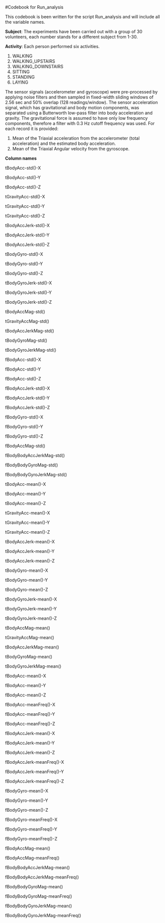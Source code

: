 #Codebook for Run_analysis

This codebook is been written for the script Run_analysis and will include all the variable names.

**Subject**: 
The experiments have been carried out with a group of 30 volunteers, each number stands for a different subject from 1-30.

**Activity**: Each person performed six activities.

1. WALKING
2. WALKING_UPSTAIRS
3. WALKING_DOWNSTAIRS
4. SITTING
5. STANDING
6. LAYING

The sensor signals (accelerometer and gyroscope) were pre-processed by applying noise filters and then sampled in fixed-width sliding windows of 2.56 sec and 50% overlap (128 readings/window). The sensor acceleration signal, which has gravitational and body motion components, was separated using a Butterworth low-pass filter into body acceleration and gravity. The gravitational force is assumed to have only low frequency components, therefore a filter with 0.3 Hz cutoff frequency was used. 
For each record it is provided:

1. Mean of the Triaxial acceleration from the accelerometer (total acceleration) and the estimated body acceleration.
2. Mean of the Triaxial Angular velocity from the gyroscope. 

**Column names**

tBodyAcc-std()-X

tBodyAcc-std()-Y

tBodyAcc-std()-Z

tGravityAcc-std()-X

tGravityAcc-std()-Y

tGravityAcc-std()-Z

tBodyAccJerk-std()-X

tBodyAccJerk-std()-Y

tBodyAccJerk-std()-Z

tBodyGyro-std()-X

tBodyGyro-std()-Y

tBodyGyro-std()-Z

tBodyGyroJerk-std()-X

tBodyGyroJerk-std()-Y

tBodyGyroJerk-std()-Z

tBodyAccMag-std()

tGravityAccMag-std()

tBodyAccJerkMag-std()

tBodyGyroMag-std()

tBodyGyroJerkMag-std()

fBodyAcc-std()-X

fBodyAcc-std()-Y

fBodyAcc-std()-Z

fBodyAccJerk-std()-X

fBodyAccJerk-std()-Y

fBodyAccJerk-std()-Z

fBodyGyro-std()-X

fBodyGyro-std()-Y

fBodyGyro-std()-Z

fBodyAccMag-std()

fBodyBodyAccJerkMag-std()

fBodyBodyGyroMag-std()

fBodyBodyGyroJerkMag-std()

tBodyAcc-mean()-X

tBodyAcc-mean()-Y

tBodyAcc-mean()-Z

tGravityAcc-mean()-X

tGravityAcc-mean()-Y

tGravityAcc-mean()-Z

tBodyAccJerk-mean()-X

tBodyAccJerk-mean()-Y

tBodyAccJerk-mean()-Z

tBodyGyro-mean()-X

tBodyGyro-mean()-Y

tBodyGyro-mean()-Z

tBodyGyroJerk-mean()-X

tBodyGyroJerk-mean()-Y

tBodyGyroJerk-mean()-Z

tBodyAccMag-mean()

tGravityAccMag-mean()

tBodyAccJerkMag-mean()

tBodyGyroMag-mean()

tBodyGyroJerkMag-mean()

fBodyAcc-mean()-X

fBodyAcc-mean()-Y

fBodyAcc-mean()-Z

fBodyAcc-meanFreq()-X

fBodyAcc-meanFreq()-Y

fBodyAcc-meanFreq()-Z

fBodyAccJerk-mean()-X

fBodyAccJerk-mean()-Y

fBodyAccJerk-mean()-Z

fBodyAccJerk-meanFreq()-X

fBodyAccJerk-meanFreq()-Y

fBodyAccJerk-meanFreq()-Z

fBodyGyro-mean()-X

fBodyGyro-mean()-Y

fBodyGyro-mean()-Z

fBodyGyro-meanFreq()-X

fBodyGyro-meanFreq()-Y

fBodyGyro-meanFreq()-Z

fBodyAccMag-mean()

fBodyAccMag-meanFreq()

fBodyBodyAccJerkMag-mean()

fBodyBodyAccJerkMag-meanFreq()

fBodyBodyGyroMag-mean()

fBodyBodyGyroMag-meanFreq()

fBodyBodyGyroJerkMag-mean()

fBodyBodyGyroJerkMag-meanFreq()
